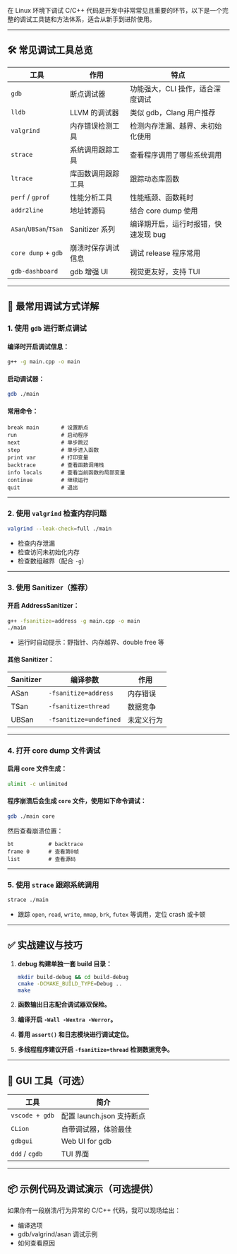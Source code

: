 在 Linux 环境下调试 C/C++ 代码是开发中非常常见且重要的环节，以下是一个完整的调试工具链和方法体系，适合从新手到进阶使用。

---

## 🛠 常见调试工具总览

| 工具                    | 作用           | 特点                   |
| --------------------- | ------------ | -------------------- |
| `gdb`                 | 断点调试器        | 功能强大，CLI 操作，适合深度调试   |
| `lldb`                | LLVM 的调试器    | 类似 gdb，Clang 用户推荐    |
| `valgrind`            | 内存错误检测工具     | 检测内存泄漏、越界、未初始化使用     |
| `strace`              | 系统调用跟踪工具     | 查看程序调用了哪些系统调用        |
| `ltrace`              | 库函数调用跟踪工具    | 跟踪动态库函数              |
| `perf` / `gprof`      | 性能分析工具       | 性能瓶颈、函数耗时            |
| `addr2line`           | 地址转源码        | 结合 core dump 使用      |
| `ASan`/`UBSan`/`TSan` | Sanitizer 系列 | 编译期开启，运行时报错，快速发现 bug |
| `core dump` + `gdb`   | 崩溃时保存调试信息    | 调试 release 程序常用      |
| `gdb-dashboard`       | gdb 增强 UI    | 视觉更友好，支持 TUI         |

---

## 🧪 最常用调试方式详解

### 1. 使用 `gdb` 进行断点调试

#### 编译时开启调试信息：

```bash
g++ -g main.cpp -o main
```

#### 启动调试器：

```bash
gdb ./main
```

#### 常用命令：

```gdb
break main       # 设置断点
run              # 启动程序
next             # 单步跳过
step             # 单步进入函数
print var        # 打印变量
backtrace        # 查看函数调用栈
info locals      # 查看当前函数的局部变量
continue         # 继续运行
quit             # 退出
```

---

### 2. 使用 `valgrind` 检查内存问题

```bash
valgrind --leak-check=full ./main
```

* 检查内存泄漏
* 检查访问未初始化内存
* 检查数组越界（配合 `-g`）

---

### 3. 使用 Sanitizer（推荐）

#### 开启 AddressSanitizer：

```bash
g++ -fsanitize=address -g main.cpp -o main
./main
```

* 运行时自动提示：野指针、内存越界、double free 等

#### 其他 Sanitizer：

| Sanitizer | 编译参数                   | 作用    |
| --------- | ---------------------- | ----- |
| ASan      | `-fsanitize=address`   | 内存错误  |
| TSan      | `-fsanitize=thread`    | 数据竞争  |
| UBSan     | `-fsanitize=undefined` | 未定义行为 |

---

### 4. 打开 core dump 文件调试

#### 启用 core 文件生成：

```bash
ulimit -c unlimited
```

#### 程序崩溃后会生成 `core` 文件，使用如下命令调试：

```bash
gdb ./main core
```

然后查看崩溃位置：

```gdb
bt           # backtrace
frame 0      # 查看第0帧
list         # 查看源码
```

---

### 5. 使用 `strace` 跟踪系统调用

```bash
strace ./main
```

* 跟踪 `open`, `read`, `write`, `mmap`, `brk`, `futex` 等调用，定位 crash 或卡顿

---

## ✅ 实战建议与技巧

1. **debug 构建单独一套 build 目录：**

   ```bash
   mkdir build-debug && cd build-debug
   cmake -DCMAKE_BUILD_TYPE=Debug ..
   make
   ```

2. **函数输出日志配合调试器双保险。**

3. **编译开启 `-Wall -Wextra -Werror`。**

4. **善用 `assert()` 和日志模块进行调试定位。**

5. **多线程程序建议开启 `-fsanitize=thread` 检测数据竞争。**

---

## 🔧 GUI 工具（可选）

| 工具             | 简介                  |
| -------------- | ------------------- |
| `vscode + gdb` | 配置 launch.json 支持断点 |
| `CLion`        | 自带调试器，体验最佳          |
| `gdbgui`       | Web UI for gdb      |
| `ddd` / `cgdb` | TUI 界面              |

---

## 📦 示例代码及调试演示（可选提供）

如果你有一段崩溃/行为异常的 C/C++ 代码，我可以现场给出：

* 编译选项
* gdb/valgrind/asan 调试示例
* 如何查看原因
